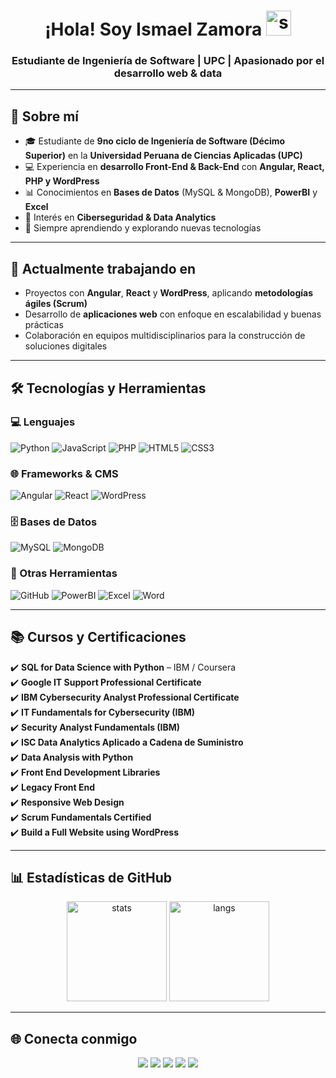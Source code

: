 <!-- Banner de presentación -->
<h1 align="center">
  ¡Hola! Soy Ismael Zamora 
  <img src="https://camo.githubusercontent.com/d552948e7884c41fde2d32b9221d79f0df2076c7d824aaab954ca93f53d95884/68747470733a2f2f6d656469612e67697068792e636f6d656469612f6876524a434c467a6361737252346961377a2f67697068792e676966" width="40px" alt="saludo">
</h1>

<h3 align="center">Estudiante de Ingeniería de Software | UPC | Apasionado por el desarrollo web & data</h3>

---

## 🚀 Sobre mí
- 🎓 Estudiante de **9no ciclo de Ingeniería de Software (Décimo Superior)** en la **Universidad Peruana de Ciencias Aplicadas (UPC)**  
- 💻 Experiencia en **desarrollo Front-End & Back-End** con **Angular, React, PHP y WordPress**  
- 📊 Conocimientos en **Bases de Datos** (MySQL & MongoDB), **PowerBI** y **Excel**  
- 🔐 Interés en **Ciberseguridad & Data Analytics**  
- 🌱 Siempre aprendiendo y explorando nuevas tecnologías  

---

## 💼 Actualmente trabajando en
- Proyectos con **Angular**, **React** y **WordPress**, aplicando **metodologías ágiles (Scrum)**  
- Desarrollo de **aplicaciones web** con enfoque en escalabilidad y buenas prácticas  
- Colaboración en equipos multidisciplinarios para la construcción de soluciones digitales  

---

## 🛠 Tecnologías y Herramientas

### 💻 Lenguajes
![Python](https://img.shields.io/badge/Python-3776AB?style=for-the-badge&logo=python&logoColor=white)
![JavaScript](https://img.shields.io/badge/JavaScript-F7DF1E?style=for-the-badge&logo=javascript&logoColor=black)
![PHP](https://img.shields.io/badge/PHP-777BB4?style=for-the-badge&logo=php&logoColor=white)
![HTML5](https://img.shields.io/badge/HTML5-E34F26?style=for-the-badge&logo=html5&logoColor=white)
![CSS3](https://img.shields.io/badge/CSS3-1572B6?style=for-the-badge&logo=css3&logoColor=white)

### 🌐 Frameworks & CMS
![Angular](https://img.shields.io/badge/Angular-DD0031?style=for-the-badge&logo=angular&logoColor=white)
![React](https://img.shields.io/badge/React-20232A?style=for-the-badge&logo=react&logoColor=61DAFB)
![WordPress](https://img.shields.io/badge/WordPress-21759B?style=for-the-badge&logo=wordpress&logoColor=white)

### 🗄️ Bases de Datos
![MySQL](https://img.shields.io/badge/MySQL-4479A1?style=for-the-badge&logo=mysql&logoColor=white)
![MongoDB](https://img.shields.io/badge/MongoDB-4EA94B?style=for-the-badge&logo=mongodb&logoColor=white)

### 🔧 Otras Herramientas
![GitHub](https://img.shields.io/badge/GitHub-181717?style=for-the-badge&logo=github&logoColor=white)
![PowerBI](https://img.shields.io/badge/PowerBI-F2C811?style=for-the-badge&logo=powerbi&logoColor=black)
![Excel](https://img.shields.io/badge/Excel-217346?style=for-the-badge&logo=microsoft-excel&logoColor=white)
![Word](https://img.shields.io/badge/Word-2B579A?style=for-the-badge&logo=microsoft-word&logoColor=white)

---

## 📚 Cursos y Certificaciones
✔️ **SQL for Data Science with Python** – IBM / Coursera  
✔️ **Google IT Support Professional Certificate**  
✔️ **IBM Cybersecurity Analyst Professional Certificate**  
✔️ **IT Fundamentals for Cybersecurity (IBM)**  
✔️ **Security Analyst Fundamentals (IBM)**  
✔️ **ISC Data Analytics Aplicado a Cadena de Suministro**  
✔️ **Data Analysis with Python**  
✔️ **Front End Development Libraries**  
✔️ **Legacy Front End**  
✔️ **Responsive Web Design**  
✔️ **Scrum Fundamentals Certified**  
✔️ **Build a Full Website using WordPress**

---

## 📊 Estadísticas de GitHub

<p align="center">
  <img src="https://github-readme-stats.vercel.app/api?username=IsmaelZamora4&show_icons=true&theme=radical" alt="stats" height="160"/>
  <img src="https://github-readme-stats.vercel.app/api/top-langs/?username=IsmaelZamora4&layout=compact&theme=radical" alt="langs" height="160"/>
</p>

---

## 🌐 Conecta conmigo
<p align="center">
  <a href="mailto:ismaelzr.dev@gmail.com"><img src="https://img.shields.io/badge/Email-D14836?style=for-the-badge&logo=gmail&logoColor=white"/></a>
  <a href="https://linkedin.com/in/ismael-zamora"><img src="https://img.shields.io/badge/LinkedIn-0077B5?style=for-the-badge&logo=linkedin&logoColor=white"/></a>
  <a href="https://instagram.com/ismaa.zr"><img src="https://img.shields.io/badge/Instagram-E4405F?style=for-the-badge&logo=instagram&logoColor=white"/></a>
  <a href="https://wa.me/51918605351"><img src="https://img.shields.io/badge/WhatsApp-25D366?style=for-the-badge&logo=whatsapp&logoColor=white"/></a>
  <a href="https://github.com/IsmaelZamora4"><img src="https://img.shields.io/badge/GitHub-100000?style=for-the-badge&logo=github&logoColor=white"/></a>
</p>
